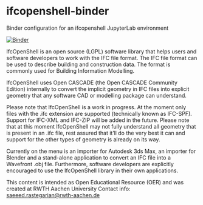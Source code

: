 # ifcopenshell-binder
Binder configuration for an ifcopenshell JupyterLab environment 

[![Binder](https://mybinder.org/badge_logo.svg)](https://mybinder.org/v2/gh/srtgn/ifcopenshell-binder/main?urlpath=lab?git-pull?repo=https://github.com/jakob-beetz/ifcopenshell-notebooks)

IfcOpenShell is an open source (LGPL) software library that helps users and software developers to work with the IFC file format. The IFC file format can be used to describe building and construction data. The format is commonly used for Building Information Modelling.

IfcOpenShell uses Open CASCADE (the Open CASCADE Community Edition) internally to convert the implicit geometry in IFC files into explicit geometry that any software CAD or modelling package can understand.

Please note that IfcOpenShell is a work in progress. At the moment only files with the .ifc extension are supported (technically known as IFC-SPF). Support for IFC-XML and IFC-ZIP will be added in the future. Please note that at this moment IfcOpenShell may not fully understand all geometry that is present in an .ifc file, rest assured that it’ll do the very best it can and support for the other types of geometry is already on its way.

Currently on the menu is an importer for Autodesk 3ds Max, an importer for Blender and a stand-alone application to convert an IFC file into a Wavefront .obj file. Furthermore, software developers are explicitly encouraged to use the IfcOpenShell library in their own applications.

This content is intended as Open Educational Resource (OER) and was created at RWTH Aachen University
Contact info: saeeed.rastegarian@rwth-aachen.de
